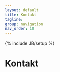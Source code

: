 ```yaml
---
layout: default
title: Kontakt
tagline: 
group: navigation
nav_order: 10
---
```

{% include JB/setup %}


<div class="page-header">
  <h1>Kontakt</h1>
</div>



